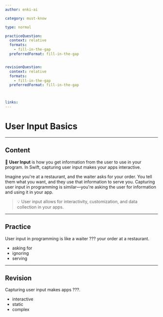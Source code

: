 ```yaml
---
author: enki-ai

category: must-know

type: normal

practiceQuestion:
  context: relative
  formats:
    - fill-in-the-gap
  preferredFormat: fill-in-the-gap


revisionQuestion:
  context: relative
  formats:
    - fill-in-the-gap
  preferredFormat: fill-in-the-gap



links:
---
```


# User Input Basics

---
## Content

🚀 **User Input** is how you get information from the user to use in your program. In Swift, capturing user input makes your apps interactive.

Imagine you're at a restaurant, and the waiter asks for your order. You tell them what you want, and they use that information to serve you. Capturing user input in programming is similar—you're asking the user for information and using it in your app.

> 💡 User input allows for interactivity, customization, and data collection in your apps.
---
## Practice

User input in programming is like a waiter ??? your order at a restaurant.

- asking for
- ignoring
- serving

---
## Revision

Capturing user input makes apps ???.

- interactive
- static
- complex
